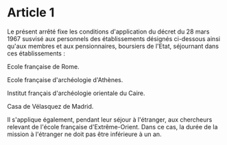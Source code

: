 # Article 1

Le présent arrêté fixe les conditions d'application du décret du 28 mars 1967 susvisé aux personnels des établissements désignés ci-dessous ainsi qu'aux membres et aux pensionnaires, boursiers de l'Etat, séjournant dans ces établissements :

Ecole française de Rome.

Ecole française d'archéologie d'Athènes.

Institut français d'archéologie orientale du Caire.

Casa de Vélasquez de Madrid.

Il s'applique également, pendant leur séjour à l'étranger, aux chercheurs relevant de l'école française d'Extrême-Orient. Dans ce cas, la durée de la mission à l'étranger ne doit pas être inférieure à un an.
